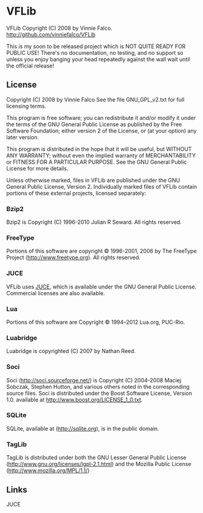 # VFLib

VFLib Copyright (C) 2008 by Vinnie Falco. http://github.com/vinniefalco/VFLib

This is my soon to be released project which is NOT QUITE READY FOR PUBLIC USE!
There's no documentation, no testing, and no support so unless you enjoy
banging your head repeatedly against the wall wait until the official release!

## License

Copyright (C) 2008 by Vinnie Falco
See the file GNU_GPL_v2.txt for full licensing terms.

This program is free software; you can redistribute it and/or modify it under
the terms of the GNU General Public License as published by the Free Software
Foundation; either version 2 of the License, or (at your option) any later
version.

This program is distributed in the hope that it will be useful, but WITHOUT ANY
WARRANTY; without even the implied warranty of MERCHANTABILITY or FITNESS FOR A
PARTICULAR PURPOSE.  See the GNU General Public License for more details.

Unless otherwise marked, files in VFLib are published under the GNU General
Public License, Version 2. Individually marked files of VFLib contain portions
of these external projects, licensed separately:

### Bzip2

Bzip2 is Copyright (C) 1996-2010 Julian R Seward. All rights reserved.

### FreeType

Portions of this software are copyright © 1996-2001, 2006 by The FreeType
Project (http://www.freetype.org). All rights reserved.

### JUCE

VFLib uses [JUCE][1], which is available under the GNU General Public License.
Commercial licenses are also available.

### Lua

Portions of this software are Copyright © 1994–2012 Lua.org, PUC-Rio.

### Luabridge

Luabridge is copyrighted (C) 2007 by Nathan Reed.

### Soci

Soci (http://soci.sourceforge.net/) is Copyright (C) 2004-2008 Maciej Sobczak,
Stephen Hutton, and various others noted in the corresponding source files.
Soci is distributed under the Boost Software License, Version 1.0. available
at http://www.boost.org/LICENSE_1_0.txt.

### SQLite

SQLite, available at (http://sqlite.org), is in the public domain.

### TagLib

TagLib is distributed under both the GNU Lesser General Public License
(http://www.gnu.org/licenses/lgpl-2.1.html) and the Mozilla Public License
(http://www.mozilla.org/MPL/1.1/)

## Links

JUCE


[1]: http://rawmaterialsoftware.com/ "Raw Material Software (JUCE)"
